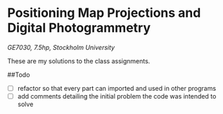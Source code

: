 # Positioning Map Projections and Digital Photogrammetry
*GE7030, 7.5hp, Stockholm University*

These are my solutions to the class assignments.

##Todo

- [ ] refactor so that every part can imported and used in other programs
- [ ] add comments detailing the initial problem the code was intended to solve
